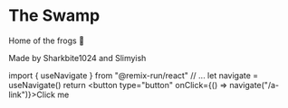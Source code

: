 # The Swamp

Home of the frogs 🐸

Made by Sharkbite1024 and Slimyish

import { useNavigate } from "@remix-run/react"
// ...
let navigate = useNavigate()
return <button type="button" onClick={() => navigate("/a-link")}>Click me</button>

